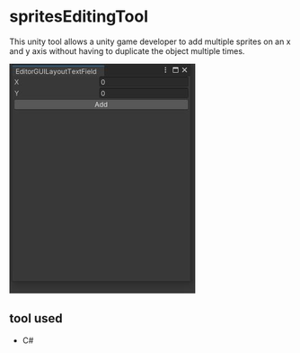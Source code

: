 # spritesEditingTool
This unity tool allows a unity game developer to add multiple sprites on an x and y axis
without having to duplicate the object multiple times. 

![Alt img](Image/toolimg.JPG)

## tool used 
- C#
